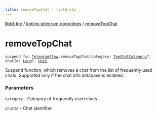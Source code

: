 ```yaml
---
title: removeTopChat - libtd-ktx
---
```


[libtd-ktx](../index.html) / [kotlinx.telegram.coroutines](index.html) / [removeTopChat](./remove-top-chat.html)

# removeTopChat

`suspend fun `[`TelegramFlow`](../kotlinx.telegram.core/-telegram-flow/index.html)`.removeTopChat(category: `[`TopChatCategory`](https://tdlibx.github.io/td/docs/org/drinkless/td/libcore/telegram/TdApi/TopChatCategory.html)`?, chatId: `[`Long`](https://kotlinlang.org/api/latest/jvm/stdlib/kotlin/-long/index.html)`): `[`Unit`](https://kotlinlang.org/api/latest/jvm/stdlib/kotlin/-unit/index.html)

Suspend function, which removes a chat from the list of frequently used chats. Supported only if
the chat info database is enabled.

### Parameters

`category` - Category of frequently used chats.

`chatId` - Chat identifier.